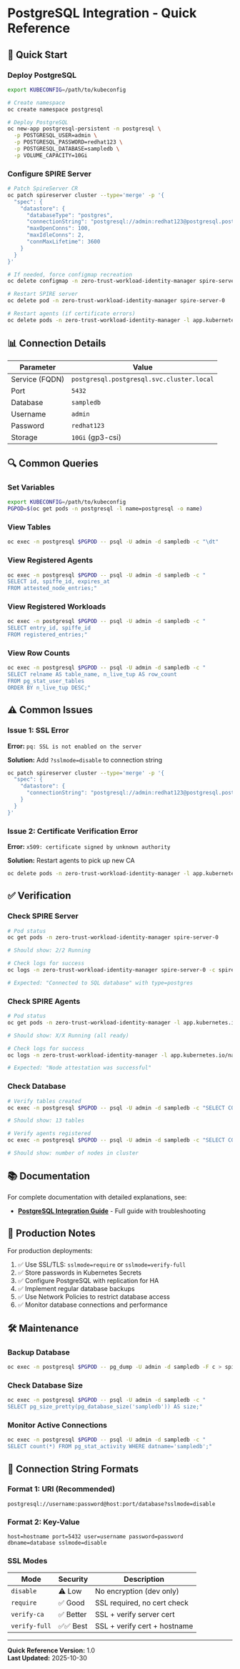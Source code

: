 # PostgreSQL Integration - Quick Reference

## 🚀 Quick Start

### Deploy PostgreSQL
```bash
export KUBECONFIG=/path/to/kubeconfig

# Create namespace
oc create namespace postgresql

# Deploy PostgreSQL
oc new-app postgresql-persistent -n postgresql \
  -p POSTGRESQL_USER=admin \
  -p POSTGRESQL_PASSWORD=redhat123 \
  -p POSTGRESQL_DATABASE=sampledb \
  -p VOLUME_CAPACITY=10Gi
```

### Configure SPIRE Server
```bash
# Patch SpireServer CR
oc patch spireserver cluster --type='merge' -p '{
  "spec": {
    "datastore": {
      "databaseType": "postgres",
      "connectionString": "postgresql://admin:redhat123@postgresql.postgresql.svc.cluster.local:5432/sampledb?sslmode=disable",
      "maxOpenConns": 100,
      "maxIdleConns": 2,
      "connMaxLifetime": 3600
    }
  }
}'

# If needed, force configmap recreation
oc delete configmap -n zero-trust-workload-identity-manager spire-server

# Restart SPIRE server
oc delete pod -n zero-trust-workload-identity-manager spire-server-0

# Restart agents (if certificate errors)
oc delete pods -n zero-trust-workload-identity-manager -l app.kubernetes.io/name=spire-agent
```

## 📊 Connection Details

| Parameter | Value |
|-----------|-------|
| Service (FQDN) | `postgresql.postgresql.svc.cluster.local` |
| Port | `5432` |
| Database | `sampledb` |
| Username | `admin` |
| Password | `redhat123` |
| Storage | `10Gi` (gp3-csi) |

## 🔍 Common Queries

### Set Variables
```bash
export KUBECONFIG=/path/to/kubeconfig
PGPOD=$(oc get pods -n postgresql -l name=postgresql -o name)
```

### View Tables
```bash
oc exec -n postgresql $PGPOD -- psql -U admin -d sampledb -c "\dt"
```

### View Registered Agents
```bash
oc exec -n postgresql $PGPOD -- psql -U admin -d sampledb -c "
SELECT id, spiffe_id, expires_at 
FROM attested_node_entries;"
```

### View Registered Workloads
```bash
oc exec -n postgresql $PGPOD -- psql -U admin -d sampledb -c "
SELECT entry_id, spiffe_id 
FROM registered_entries;"
```

### View Row Counts
```bash
oc exec -n postgresql $PGPOD -- psql -U admin -d sampledb -c "
SELECT relname AS table_name, n_live_tup AS row_count 
FROM pg_stat_user_tables 
ORDER BY n_live_tup DESC;"
```

## ⚠️ Common Issues

### Issue 1: SSL Error
**Error:** `pq: SSL is not enabled on the server`

**Solution:** Add `?sslmode=disable` to connection string
```bash
oc patch spireserver cluster --type='merge' -p '{
  "spec": {
    "datastore": {
      "connectionString": "postgresql://admin:redhat123@postgresql.postgresql.svc.cluster.local:5432/sampledb?sslmode=disable"
    }
  }
}'
```

### Issue 2: Certificate Verification Error
**Error:** `x509: certificate signed by unknown authority`

**Solution:** Restart agents to pick up new CA
```bash
oc delete pods -n zero-trust-workload-identity-manager -l app.kubernetes.io/name=spire-agent
```

## ✅ Verification

### Check SPIRE Server
```bash
# Pod status
oc get pods -n zero-trust-workload-identity-manager spire-server-0

# Should show: 2/2 Running

# Check logs for success
oc logs -n zero-trust-workload-identity-manager spire-server-0 -c spire-server --tail=20 | grep "Connected to SQL"

# Expected: "Connected to SQL database" with type=postgres
```

### Check SPIRE Agents
```bash
# Pod status
oc get pods -n zero-trust-workload-identity-manager -l app.kubernetes.io/name=spire-agent

# Should show: X/X Running (all ready)

# Check logs for success
oc logs -n zero-trust-workload-identity-manager -l app.kubernetes.io/name=spire-agent --tail=10 | grep "successful"

# Expected: "Node attestation was successful"
```

### Check Database
```bash
# Verify tables created
oc exec -n postgresql $PGPOD -- psql -U admin -d sampledb -c "SELECT COUNT(*) FROM information_schema.tables WHERE table_schema='public';"

# Should show: 13 tables

# Verify agents registered
oc exec -n postgresql $PGPOD -- psql -U admin -d sampledb -c "SELECT COUNT(*) FROM attested_node_entries;"

# Should show: number of nodes in cluster
```

## 📚 Documentation

For complete documentation with detailed explanations, see:
- **[PostgreSQL Integration Guide](./postgresql-integration-guide.md)** - Full guide with troubleshooting

## 🔐 Production Notes

For production deployments:
1. ✅ Use SSL/TLS: `sslmode=require` or `sslmode=verify-full`
2. ✅ Store passwords in Kubernetes Secrets
3. ✅ Configure PostgreSQL with replication for HA
4. ✅ Implement regular database backups
5. ✅ Use Network Policies to restrict database access
6. ✅ Monitor database connections and performance

## 🛠️ Maintenance

### Backup Database
```bash
oc exec -n postgresql $PGPOD -- pg_dump -U admin -d sampledb -F c > spire-backup-$(date +%Y%m%d).dump
```

### Check Database Size
```bash
oc exec -n postgresql $PGPOD -- psql -U admin -d sampledb -c "
SELECT pg_size_pretty(pg_database_size('sampledb')) AS size;"
```

### Monitor Active Connections
```bash
oc exec -n postgresql $PGPOD -- psql -U admin -d sampledb -c "
SELECT count(*) FROM pg_stat_activity WHERE datname='sampledb';"
```

## 🎯 Connection String Formats

### Format 1: URI (Recommended)
```
postgresql://username:password@host:port/database?sslmode=disable
```

### Format 2: Key-Value
```
host=hostname port=5432 user=username password=password dbname=database sslmode=disable
```

### SSL Modes
| Mode | Security | Description |
|------|----------|-------------|
| `disable` | ⚠️ Low | No encryption (dev only) |
| `require` | ✅ Good | SSL required, no cert check |
| `verify-ca` | ✅ Better | SSL + verify server cert |
| `verify-full` | ✅✅ Best | SSL + verify cert + hostname |

---

**Quick Reference Version:** 1.0  
**Last Updated:** 2025-10-30

